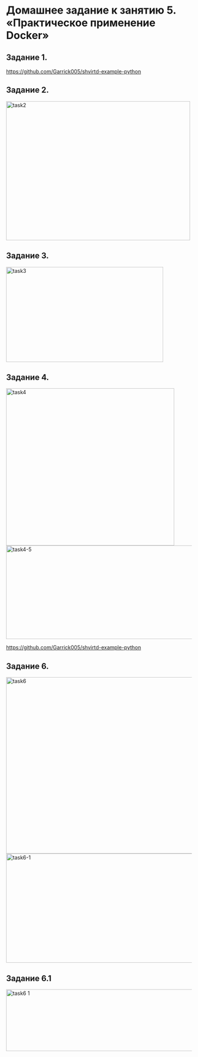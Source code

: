 # Домашнее задание к занятию 5. «Практическое применение Docker»

## Задание 1.
https://github.com/Garrick005/shvirtd-example-python

## Задание 2.
<img width="499" height="376" alt="task2" src="https://github.com/user-attachments/assets/e0034d12-75d3-48c5-9b8d-c918ffb673f1" />

## Задание 3.
<img width="426" height="257" alt="task3" src="https://github.com/user-attachments/assets/b2fbf42b-020a-4f0b-b64b-b0d4d6032f8a" />

## Задание 4.
<img width="456" height="425" alt="task4" src="https://github.com/user-attachments/assets/626ca4b0-cd16-4f82-a1ec-84fdd63d4acb" />
<img width="654" height="253" alt="task4-5" src="https://github.com/user-attachments/assets/86aa6dd1-8189-47ec-9676-9560fb1e0e2a" />


https://github.com/Garrick005/shvirtd-example-python

## Задание 6.
<img width="614" height="477" alt="task6" src="https://github.com/user-attachments/assets/5a3b999b-ecb0-4a8d-b2de-8983341228d4" />
<img width="651" height="295" alt="task6-1" src="https://github.com/user-attachments/assets/daed4498-7912-4bb6-a92f-2302f97d7150" />

## Задание 6.1
<img width="588" height="167" alt="task6 1" src="https://github.com/user-attachments/assets/f63d2754-158d-4131-98e6-ac44f9be807b" />


